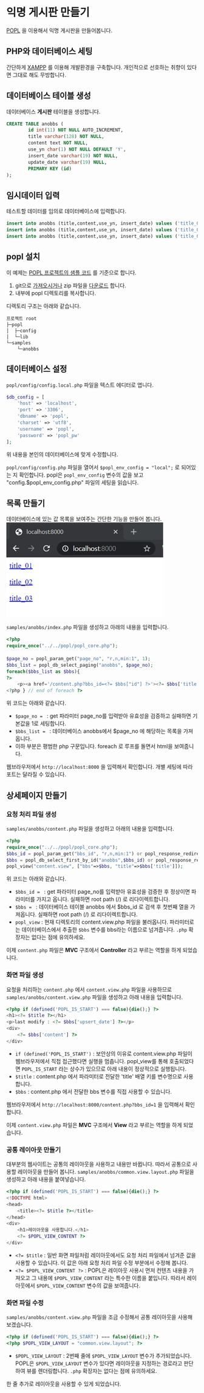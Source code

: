 # 익명 게시판 만들기
[POPL](https://github.com/poplcode/popl) 을 이용해서 익명 게시판을 만들어봅니다.

## PHP와 데이터베이스 세팅
간단하게 [XAMPP](https://www.apachefriends.org/index.html) 를 이용해 개발환경을 구축합니다.
개인적으로 선호하는 취향이 있다면 그대로 해도 무방합니다.

## 데이터베이스 테이블 생성
데이터베이스 **게시판** 테이블을 생성합니다.
```sql
CREATE TABLE anobbs (
        id int(11) NOT NULL AUTO_INCREMENT,
        title varchar(128) NOT NULL,
        content text NOT NULL,
        use_yn char(1) NOT NULL DEFAULT 'Y',
        insert_date varchar(19) NOT NULL,
        update_date varchar(19) NULL,
        PRIMARY KEY (id)
);
```
## 임시데이터 입력
테스트할 데이터를 임의로 데이터베이스에 입력합니다.
```sql
insert into anobbs (title,content,use_yn, insert_date) values ('title_01', 'content_01', 'Y', now());
insert into anobbs (title,content,use_yn, insert_date) values ('title_02', 'content_02', 'Y', now());
insert into anobbs (title,content,use_yn, insert_date) values ('title_03', 'content_03', 'Y', now());
```

## popl 설치
이 예제는 [POPL 프로젝트의 샘플 코드](https://github.com/poplcode/popl/tree/master/samples/) 를 기준으로 합니다.

1. git으로 [가져오시거나](https://github.com/poplcode/popl.git) zip 파일을 [다운로드](https://github.com/poplcode/popl/archive/master.zip) 합니다.
2. 내부에 popl 디렉토리를 복사합니다.

디렉토리 구조는 아래와 같습니다.
```
프로젝트 root
├─popl
│  ├─config
│  └─lib
└─samples
    └─anobbs
```

## 데이터베이스 설정
`popl/config/config.local.php` 파일을 텍스트 에디터로 엽니다.
```php
$db_config = [
    'host' => 'localhost',
    'port' => '3306',
    'dbname' => 'popl',
    'charset' => 'utf8',
    'username' => 'popl',
    'password' => 'popl_pw'
];
```
위 내용을 본인의 데이터베이스에 맞게 수정합니다.

`popl/config/config.php` 파일을 열어서 `$popl_env_config = "local";` 로 되어있는 지 확인합니다.
popl은 `popl_env_config` 변수의 값을 보고 "config.$popl_env_config.php" 파일의 세팅을 읽습니다.


## 목록 만들기
데이터베이스에 있는 값 목록을 보여주는 간단한 기능을 만들어 봅니다.
![익명게시판 목록](/assets/images/index/anobbs_list.png)  

`samples/anobbs/index.php` 파일을 생성하고 아래의 내용을 입력합니다.
```php
<?php
require_once("../../popl/popl_core.php");

$page_no = popl_param_get("page_no", "r,n,min:1", 1);
$bbs_list = popl_db_select_paging("anobbs", $page_no);
foreach($bbs_list as $bbs){
?>
    <p><a href='/content.php?bbs_id=<?= $bbs["id"] ?>'><?= $bbs['title'] ?></a></p>
<?php } // end of foreach ?>
```

위 코드는 아래와 같습니다.
* `$page_no = ` : get 파라미터 page_no를 입력받아 유효성을 검증하고 실패하면 기본값을 1로 세팅합니다.
* `$bbs_list = ` : 데이터베이스 anobbs에서 $page_no 에 해당하는 목록을 가져옵니다.
* 이하 부분은 평범한 php 구문입니다. foreach 로 루프를 돌면서 html을 보여줍니다.

웹브라우저에서 `http://localhost:8000` 을 입력해서 확인합니다.
개별 세팅에 따라 포트는 달라질 수 있습니다.

## 상세페이지 만들기
### 요청 처리 파일 생성
`samples/anobbs/content.php` 파일을 생성하고 아래의 내용을 입력합니다.

```php
<?php
require_once("../../popl/popl_core.php");
$bbs_id = popl_param_get("bbs_id", "r,n,min:1") or popl_response_redirect();
$bbs = popl_db_select_first_by_id("anobbs",$bbs_id) or popl_response_redirect();
popl_view("content.view", ["bbs"=>$bbs, "title"=>$bbs['title']]);
```

위 코드는 아래와 같습니다.
* `$bbs_id = ` : get 파라미터 page_no를 입력받아 유효성을 검증한 후 정상이면 파라미터를 가지고 옵니다. 실패하면 root path (/) 로 리다이렉트합니다.
* `$bbs = ` : 데이터베이스 테이블 anobbs 에서 $bbs_id 로 검색 후 첫번째 열을 가져옵니다. 실패하면 root path (/) 로 리다이렉트합니다.
* `popl_view` : 현재 디렉토리의 content.view.php 파일을 불러옵니다. 파라미터로는 데이터베이스에서 추출한 `$bbs` 변수를 bbs라는 이름으로 넘겨줍니다. `.php` 확장자는 없다는 점에 유의하세요.

이제 `content.php` 파일은 **MVC** 구조에서 **Controller** 라고 부르는 역할을 하게 되었습니다.

### 화면 파일 생성
요청을 처리하는 `content.php` 에서 `content.view.php` 파일을 사용하므로 `samples/anobbs/content.view.php` 파일을 생성하고 아래 내용을 입력합니다.

```php
<?php if (defined('POPL_IS_START') === false){die();} ?>
<h1><?= $title ?></h1>
<p>last modify : <?= $bbs['upsert_date'] ?></p>
<div>
    <?= $bbs['content'] ?>
</div>
```

* `if (defined('POPL_IS_START')` : 보안상의 이유로 content.view.php 파일이 웹브라우저에서 직접 접근했다면 실행을 멈춥니다. popl_view를 통해 호출되었다면 `POPL_IS_START` 라는 상수가 있으므로 아래 내용이 정상적으로 실행됩니다.
* `$title` : content.php 에서 파라미터로 전달한 'title' 배열 키를 변수명으로 사용합니다.
* `$bbs` : content.php 에서 전달한 bbs 변수를 직접 사용할 수 있습니다.

웹브라우저에서 `http://localhost:8000/content.php?bbs_id=1` 을 입력해서 확인합니다.

이제 `content.view.php` 파일은 **MVC** 구조에서 **View** 라고 부르는 역할을 하게 되었습니다.

### 공통 레이아웃 만들기
대부분의 웹사이트는 공통의 레이아웃을 사용하고 내용만 바뀝니다.
따라서 공통으로 사용할 레이아웃을 만들어 봅니다.
`samples/anobbs/common.view.layout.php` 파일을 생성하고 아래 내용을 붙여넣습니다.

```php
<?php if (defined('POPL_IS_START') === false){die();} ?>
<!DOCTYPE html>
<head>
    <title><?= $title ?></title>
</head>
<div>
    <h1>레이아웃을 사용합니다.</h1>
    <?= $POPL_VIEW_CONTENT ?>
</div>
```

* `<?= $title` : 일반 화면 파일처럼 레이아웃에서도 요청 처리 파일에서 넘겨준 값을 사용할 수 있습니다. 이 값은 아래 요청 처리 파일 수정 부분에서 수정해 봅니다.
* `<?= $POPL_VIEW_CONTENT ?>` : POPL은 레이아웃 사용시 먼저 컨텐츠 내용을 가져오고 그 내용에 `$POPL_VIEW_CONTENT` 라는 특수한 이름을 붙입니다. 따라서 레이아웃에서 `$POPL_VIEW_CONTENT` 변수의 값을 보여줍니다.

### 화면 파일 수정
`samples/anobbs/content.view.php` 파일을 조금 수정해서 공통 레이아웃을 사용해 보겠습니다.

```php
<?php if (defined('POPL_IS_START') === false){die();} ?>
<?php $POPL_VIEW_LAYOUT = "common.view.layout"; ?>
```
* `$POPL_VIEW_LAYOUT` : 2번째 줄에 `$POPL_VIEW_LAYOUT` 변수가 추가되었습니다. POPL은 `$POPL_VIEW_LAYOUT` 변수가 있다면 레이아웃을 지정하는 경로라고 판단하여 뷰를 렌더링합니다. `.php` 확장자는 없다는 점에 유의하세요.

한 줄 추가로 레이아웃을 사용할 수 있게 되었습니다.